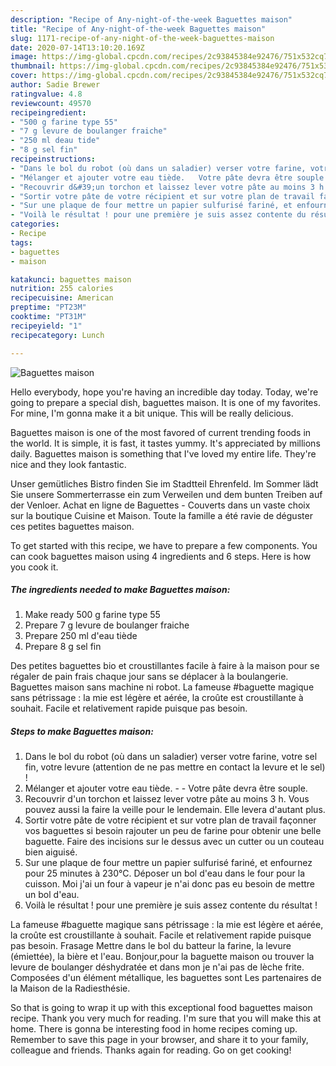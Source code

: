 ```yaml
---
description: "Recipe of Any-night-of-the-week Baguettes maison"
title: "Recipe of Any-night-of-the-week Baguettes maison"
slug: 1171-recipe-of-any-night-of-the-week-baguettes-maison
date: 2020-07-14T13:10:20.169Z
image: https://img-global.cpcdn.com/recipes/2c93845384e92476/751x532cq70/baguettes-maison-photo-principale-de-la-recette.jpg
thumbnail: https://img-global.cpcdn.com/recipes/2c93845384e92476/751x532cq70/baguettes-maison-photo-principale-de-la-recette.jpg
cover: https://img-global.cpcdn.com/recipes/2c93845384e92476/751x532cq70/baguettes-maison-photo-principale-de-la-recette.jpg
author: Sadie Brewer
ratingvalue: 4.8
reviewcount: 49570
recipeingredient:
- "500 g farine type 55"
- "7 g levure de boulanger fraiche"
- "250 ml deau tide"
- "8 g sel fin"
recipeinstructions:
- "Dans le bol du robot (où dans un saladier) verser votre farine, votre sel fin, votre levure (attention de ne pas mettre en contact la levure et le sel) !"
- "Mélanger et ajouter votre eau tiède.   Votre pâte devra être souple."
- "Recouvrir d&#39;un torchon et laissez lever votre pâte au moins 3 h. Vous pouvez aussi la faire la veille pour le lendemain. Elle levera d&#39;autant plus."
- "Sortir votre pâte de votre récipient et sur votre plan de travail façonner vos baguettes si besoin rajouter un peu de farine pour obtenir une belle baguette. Faire des incisions sur le dessus avec un cutter ou un couteau bien aiguisé."
- "Sur une plaque de four mettre un papier sulfurisé fariné, et enfournez pour 25 minutes à 230°C. Déposer un bol d&#39;eau dans le four pour la cuisson. Moi j&#39;ai un four à vapeur je n&#39;ai donc pas eu besoin de mettre un bol d&#39;eau."
- "Voilà le résultat ! pour une première je suis assez contente du résultat !"
categories:
- Recipe
tags:
- baguettes
- maison

katakunci: baguettes maison 
nutrition: 255 calories
recipecuisine: American
preptime: "PT23M"
cooktime: "PT31M"
recipeyield: "1"
recipecategory: Lunch

---
```



![Baguettes maison](https://img-global.cpcdn.com/recipes/2c93845384e92476/751x532cq70/baguettes-maison-photo-principale-de-la-recette.jpg)

Hello everybody, hope you're having an incredible day today. Today, we're going to prepare a special dish, baguettes maison. It is one of my favorites. For mine, I'm gonna make it a bit unique. This will be really delicious.

Baguettes maison is one of the most favored of current trending foods in the world. It is simple, it is fast, it tastes yummy. It's appreciated by millions daily. Baguettes maison is something that I've loved my entire life. They're nice and they look fantastic.

Unser gemütliches Bistro finden Sie im Stadtteil Ehrenfeld. Im Sommer lädt Sie unsere Sommerterrasse ein zum Verweilen und dem bunten Treiben auf der Venloer. Achat en ligne de Baguettes - Couverts dans un vaste choix sur la boutique Cuisine et Maison. Toute la famille a été ravie de déguster ces petites baguettes maison.


To get started with this recipe, we have to prepare a few components. You can cook baguettes maison using 4 ingredients and 6 steps. Here is how you cook it.

<!--inarticleads1-->

##### The ingredients needed to make Baguettes maison:

1. Make ready 500 g farine type 55
1. Prepare 7 g levure de boulanger fraiche
1. Prepare 250 ml d&#39;eau tiède
1. Prepare 8 g sel fin


Des petites baguettes bio et croustillantes facile à faire à la maison pour se régaler de pain frais chaque jour sans se déplacer à la boulangerie. Baguettes maison sans machine ni robot. La fameuse #baguette magique sans pétrissage : la mie est légère et aérée, la croûte est croustillante à souhait. Facile et relativement rapide puisque pas besoin. 

<!--inarticleads2-->

##### Steps to make Baguettes maison:

1. Dans le bol du robot (où dans un saladier) verser votre farine, votre sel fin, votre levure (attention de ne pas mettre en contact la levure et le sel) !
1. Mélanger et ajouter votre eau tiède.  -  - Votre pâte devra être souple.
1. Recouvrir d&#39;un torchon et laissez lever votre pâte au moins 3 h. Vous pouvez aussi la faire la veille pour le lendemain. Elle levera d&#39;autant plus.
1. Sortir votre pâte de votre récipient et sur votre plan de travail façonner vos baguettes si besoin rajouter un peu de farine pour obtenir une belle baguette. Faire des incisions sur le dessus avec un cutter ou un couteau bien aiguisé.
1. Sur une plaque de four mettre un papier sulfurisé fariné, et enfournez pour 25 minutes à 230°C. Déposer un bol d&#39;eau dans le four pour la cuisson. Moi j&#39;ai un four à vapeur je n&#39;ai donc pas eu besoin de mettre un bol d&#39;eau.
1. Voilà le résultat ! pour une première je suis assez contente du résultat !


La fameuse #baguette magique sans pétrissage : la mie est légère et aérée, la croûte est croustillante à souhait. Facile et relativement rapide puisque pas besoin. Frasage Mettre dans le bol du batteur la farine, la levure (émiettée), la bière et l&#39;eau. Bonjour,pour la baguette maison ou trouver la levure de boulanger déshydratée et dans mon je n&#39;ai pas de lèche frite. Composées d&#39;un élément métallique, les baguettes sont Les partenaires de la Maison de la Radiesthésie. 

So that is going to wrap it up with this exceptional food baguettes maison recipe. Thank you very much for reading. I'm sure that you will make this at home. There is gonna be interesting food in home recipes coming up. Remember to save this page in your browser, and share it to your family, colleague and friends. Thanks again for reading. Go on get cooking!
